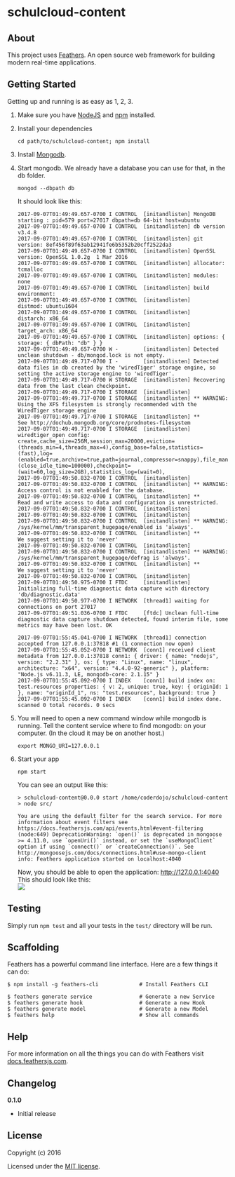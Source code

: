 # schulcloud-content

> 

## About

This project uses [Feathers](http://feathersjs.com). An open source web framework for building modern real-time applications.

## Getting Started

Getting up and running is as easy as 1, 2, 3.

1. Make sure you have [NodeJS](https://nodejs.org/) and [npm](https://www.npmjs.com/) installed.
2. Install your dependencies

    ```
    cd path/to/schulcloud-content; npm install
    ```
3. Install [Mongodb](https://mongodb.com).
4.  Start mongodb.
    We already have a database you can use for that, in the db folder.
    ```
    mongod --dbpath db
    ```
    It should look like this:
    ```
    2017-09-07T01:49:49.657-0700 I CONTROL  [initandlisten] MongoDB starting : pid=579 port=27017 dbpath=db 64-bit host=ubuntu
    2017-09-07T01:49:49.657-0700 I CONTROL  [initandlisten] db version v3.4.8
    2017-09-07T01:49:49.657-0700 I CONTROL  [initandlisten] git version: 8ef456f89f63ab12941fe6b5352b20cff2522da3
    2017-09-07T01:49:49.657-0700 I CONTROL  [initandlisten] OpenSSL version: OpenSSL 1.0.2g  1 Mar 2016
    2017-09-07T01:49:49.657-0700 I CONTROL  [initandlisten] allocator: tcmalloc
    2017-09-07T01:49:49.657-0700 I CONTROL  [initandlisten] modules: none
    2017-09-07T01:49:49.657-0700 I CONTROL  [initandlisten] build environment:
    2017-09-07T01:49:49.657-0700 I CONTROL  [initandlisten]     distmod: ubuntu1604
    2017-09-07T01:49:49.657-0700 I CONTROL  [initandlisten]     distarch: x86_64
    2017-09-07T01:49:49.657-0700 I CONTROL  [initandlisten]     target_arch: x86_64
    2017-09-07T01:49:49.657-0700 I CONTROL  [initandlisten] options: { storage: { dbPath: "db" } }
    2017-09-07T01:49:49.657-0700 W -        [initandlisten] Detected unclean shutdown - db/mongod.lock is not empty.
    2017-09-07T01:49:49.717-0700 I -        [initandlisten] Detected data files in db created by the 'wiredTiger' storage engine, so setting the active storage engine to 'wiredTiger'.
    2017-09-07T01:49:49.717-0700 W STORAGE  [initandlisten] Recovering data from the last clean checkpoint.
    2017-09-07T01:49:49.717-0700 I STORAGE  [initandlisten] 
    2017-09-07T01:49:49.717-0700 I STORAGE  [initandlisten] ** WARNING: Using the XFS filesystem is strongly recommended with the WiredTiger storage engine
    2017-09-07T01:49:49.717-0700 I STORAGE  [initandlisten] **          See http://dochub.mongodb.org/core/prodnotes-filesystem
    2017-09-07T01:49:49.717-0700 I STORAGE  [initandlisten] wiredtiger_open config: create,cache_size=256M,session_max=20000,eviction=(threads_min=4,threads_max=4),config_base=false,statistics=(fast),log=(enabled=true,archive=true,path=journal,compressor=snappy),file_manager=(close_idle_time=100000),checkpoint=(wait=60,log_size=2GB),statistics_log=(wait=0),
    2017-09-07T01:49:50.832-0700 I CONTROL  [initandlisten] 
    2017-09-07T01:49:50.832-0700 I CONTROL  [initandlisten] ** WARNING: Access control is not enabled for the database.
    2017-09-07T01:49:50.832-0700 I CONTROL  [initandlisten] **          Read and write access to data and configuration is unrestricted.
    2017-09-07T01:49:50.832-0700 I CONTROL  [initandlisten] 
    2017-09-07T01:49:50.832-0700 I CONTROL  [initandlisten] 
    2017-09-07T01:49:50.832-0700 I CONTROL  [initandlisten] ** WARNING: /sys/kernel/mm/transparent_hugepage/enabled is 'always'.
    2017-09-07T01:49:50.832-0700 I CONTROL  [initandlisten] **        We suggest setting it to 'never'
    2017-09-07T01:49:50.832-0700 I CONTROL  [initandlisten] 
    2017-09-07T01:49:50.832-0700 I CONTROL  [initandlisten] ** WARNING: /sys/kernel/mm/transparent_hugepage/defrag is 'always'.
    2017-09-07T01:49:50.832-0700 I CONTROL  [initandlisten] **        We suggest setting it to 'never'
    2017-09-07T01:49:50.832-0700 I CONTROL  [initandlisten] 
    2017-09-07T01:49:50.975-0700 I FTDC     [initandlisten] Initializing full-time diagnostic data capture with directory 'db/diagnostic.data'
    2017-09-07T01:49:50.977-0700 I NETWORK  [thread1] waiting for connections on port 27017
    2017-09-07T01:49:51.036-0700 I FTDC     [ftdc] Unclean full-time diagnostic data capture shutdown detected, found interim file, some metrics may have been lost. OK

    2017-09-07T01:55:45.041-0700 I NETWORK  [thread1] connection accepted from 127.0.0.1:37818 #1 (1 connection now open)
    2017-09-07T01:55:45.052-0700 I NETWORK  [conn1] received client metadata from 127.0.0.1:37818 conn1: { driver: { name: "nodejs", version: "2.2.31" }, os: { type: "Linux", name: "linux", architecture: "x64", version: "4.4.0-92-generic" }, platform: "Node.js v6.11.3, LE, mongodb-core: 2.1.15" }
    2017-09-07T01:55:45.092-0700 I INDEX    [conn1] build index on: test.resources properties: { v: 2, unique: true, key: { originId: 1 }, name: "originId_1", ns: "test.resources", background: true }
    2017-09-07T01:55:45.092-0700 I INDEX    [conn1] build index done.  scanned 0 total records. 0 secs
    ```
    
5. You will need to open a new command window while mongodb is running.
   Tell the content service where to find mongodb: on your computer.
   (In the cloud it may be on another host.)
   ```
   export MONGO_URI=127.0.0.1
   ```

6. Start your app

    ```
    npm start
    ```
    You can see an output like this:
    ```
    > schulcloud-content@0.0.0 start /home/coderdojo/schulcloud-content
    > node src/

    You are using the default filter for the search service. For more information about event filters see https://docs.feathersjs.com/api/events.html#event-filtering
    (node:649) DeprecationWarning: `open()` is deprecated in mongoose >= 4.11.0, use `openUri()` instead, or set the `useMongoClient` option if using `connect()` or `createConnection()`. See http://mongoosejs.com/docs/connections.html#use-mongo-client
    info: Feathers application started on localhost:4040
    ```
    Now, you should be able to open the application: http://127.0.0.1:4040
    This should look like this:  
    ![](https://schul-cloud.github.io/assets/img/windows-setup/07-01-start-server.png)

## Testing

Simply run `npm test` and all your tests in the `test/` directory will be run.

## Scaffolding

Feathers has a powerful command line interface. Here are a few things it can do:

```
$ npm install -g feathers-cli             # Install Feathers CLI

$ feathers generate service               # Generate a new Service
$ feathers generate hook                  # Generate a new Hook
$ feathers generate model                 # Generate a new Model
$ feathers help                           # Show all commands
```

## Help

For more information on all the things you can do with Feathers visit [docs.feathersjs.com](http://docs.feathersjs.com).

## Changelog

__0.1.0__

- Initial release

## License

Copyright (c) 2016

Licensed under the [MIT license](LICENSE).
